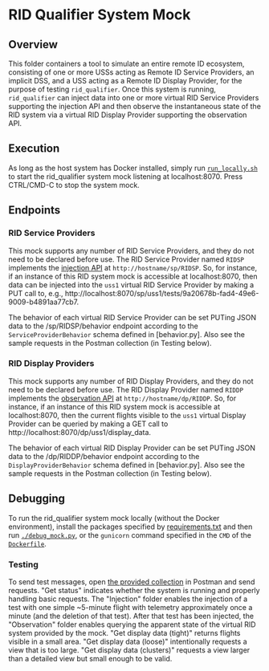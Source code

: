 # RID Qualifier System Mock

## Overview
This folder containers a tool to simulate an entire remote ID ecosystem,
consisting of one or more USSs acting as Remote ID Service Providers, an
implicit DSS, and a USS acting as a Remote ID Display Provider, for the purpose
of testing `rid_qualifier`.  Once this system is running, `rid_qualifier` can
inject data into one or more virtual RID Service Providers supporting the
injection API and then observe the instantaneous state of the RID system via a
virtual RID Display Provider supporting the observation API.

## Execution

As long as the host system has Docker installed, simply run
[`run_locally.sh`](run_locally.sh) to start the rid_qualifier system mock
listening at localhost:8070.  Press CTRL/CMD-C to stop the system mock.

## Endpoints

### RID Service Providers
This mock supports any number of RID Service Providers, and they do not need to
be declared before use.  The RID Service Provider named `RIDSP` implements the
[injection API](../../../interfaces/automated-testing/rid/README.md) at
`http://hostname/sp/RIDSP`.  So, for instance, if an instance of this RID system
mock is accessible at localhost:8070, then data can be injected into the `uss1`
virtual RID Service Provider by making a PUT call to, e.g.,
http://localhost:8070/sp/uss1/tests/9a20678b-fad4-49e6-9009-b4891aa77cb7.

The behavior of each virtual RID Service Provider can be set PUTing JSON data to
the /sp/RIDSP/behavior endpoint according to the `ServiceProviderBehavior`
schema defined in [behavior.py].  Also see the sample requests in the Postman
collection (in Testing below).

### RID Display Providers
This mock supports any number of RID Display Providers, and they do not need to
be declared before use.  The RID Display Provider named `RIDDP` implements the
[observation API](../../../interfaces/automated-testing/rid) at
`http://hostname/dp/RIDDP`.  So, for instance, if an instance of this RID system
mock is accessible at localhost:8070, then the current flights visible to the
`uss1` virtual Display Provider can be queried by making a GET call to
http://localhost:8070/dp/uss1/display_data.

The behavior of each virtual RID Display Provider can be set PUTing JSON data to
the /dp/RIDDP/behavior endpoint according to the `DisplayProviderBehavior`
schema defined in [behavior.py].  Also see the sample requests in the Postman
collection (in Testing below).

## Debugging

To run the rid_qualifier system mock locally (without the Docker environment),
install the packages specified by [requirements.txt](requirements.txt) and then
run [`./debug_mock.py`](debug_mock.py), or the `gunicorn` command specified in
the `CMD` of the [`Dockerfile`](Dockerfile).

### Testing

To send test messages, open
[the provided collection](Postman_rid_qualifier_mock_test.json) in Postman and
send requests.  "Get status" indicates whether the system is running and
properly handling basic requests.  The "Injection" folder enables the injection
of a test with one simple ~5-minute flight with telemetry approximately once a
minute (and the deletion of that test).  After that test has been injected, the
"Observation" folder enables querying the apparent state of the virtual RID
system provided by the mock.  "Get display data (tight)" returns flights visible
in a small area.  "Get display data (loose)" intentionally requests a view that
is too large.  "Get display data (clusters)" requests a view larger than a
detailed view but small enough to be valid.

